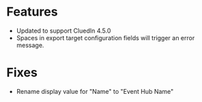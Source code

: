 # Features
- Updated to support CluedIn 4.5.0
- Spaces in export target configuration fields will trigger an error message.

# Fixes
- Rename display value for "Name" to "Event Hub Name"